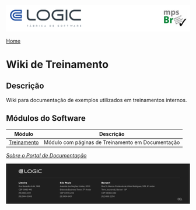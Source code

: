 ![Cabecalho](ReadMe-Anexos/Cabecalho.png)

[Home](ReadMe.md)

# Wiki de Treinamento

## Descrição

Wiki para documentação de exemplos utilizados em treinamentos internos.


## Módulos do Software

| Módulo                                                  | Descrição             |
|---------------------------------------------------------|-----------------------|
| [Treinamento](Modulo-Treinamento/Modulo-Treinamento.md) | Módulo com páginas de Treinamento em Documentação |

_[Sobre o Portal de Documentação](About/About.md)_


![Rodape](ReadMe-Anexos/Rodape.png)
